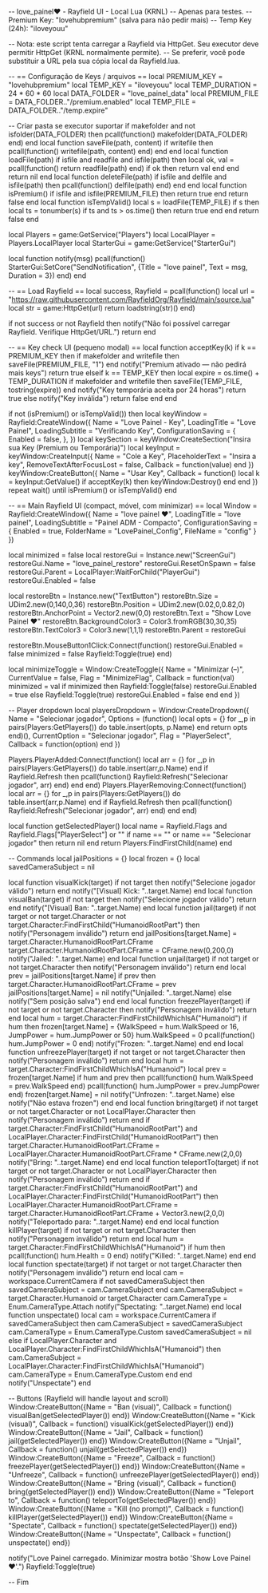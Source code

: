 -- love_painel❤️ - Rayfield UI - Local Lua (KRNL)
-- Apenas para testes.
-- Premium Key: "lovehubpremium" (salva para não pedir mais)
-- Temp Key (24h): "iloveyouu"

-- Nota: este script tenta carregar a Rayfield via HttpGet. Seu executor deve permitir HttpGet (KRNL normalmente permite).
-- Se preferir, você pode substituir a URL pela sua cópia local da Rayfield.lua.

-- == Configuração de Keys / arquivos ==
local PREMIUM_KEY = "lovehubpremium"
local TEMP_KEY = "iloveyouu"
local TEMP_DURATION = 24 * 60 * 60
local DATA_FOLDER = "love_painel_data"
local PREMIUM_FILE = DATA_FOLDER.."/premium.enabled"
local TEMP_FILE = DATA_FOLDER.."/temp.expire"

-- Criar pasta se executor suportar
if makefolder and not isfolder(DATA_FOLDER) then pcall(function() makefolder(DATA_FOLDER) end) end
local function saveFile(path, content) if writefile then pcall(function() writefile(path, content) end) end end
local function loadFile(path) if isfile and readfile and isfile(path) then local ok, val = pcall(function() return readfile(path) end) if ok then return val end end return nil end
local function deleteFile(path) if isfile and delfile and isfile(path) then pcall(function() delfile(path) end) end end
local function isPremium() if isfile and isfile(PREMIUM_FILE) then return true end return false end
local function isTempValid() local s = loadFile(TEMP_FILE) if s then local ts = tonumber(s) if ts and ts > os.time() then return true end end return false end

local Players = game:GetService("Players")
local LocalPlayer = Players.LocalPlayer
local StarterGui = game:GetService("StarterGui")

local function notify(msg)
    pcall(function()
        StarterGui:SetCore("SendNotification", {Title = "love painel", Text = msg, Duration = 3})
    end)
end

-- == Load Rayfield ==
local success, Rayfield = pcall(function()
    local url = "https://raw.githubusercontent.com/RayfieldOrg/Rayfield/main/source.lua"
    local str = game:HttpGet(url)
    return loadstring(str)()
end)

if not success or not Rayfield then
    notify("Não foi possível carregar Rayfield. Verifique HttpGet/URL.")
    return
end

-- == Key check UI (pequeno modal) ==
local function acceptKey(k)
    if k == PREMIUM_KEY then
        if makefolder and writefile then saveFile(PREMIUM_FILE, "1") end
        notify("Premium ativado — não pedirá mais keys")
        return true
    elseif k == TEMP_KEY then
        local expire = os.time() + TEMP_DURATION
        if makefolder and writefile then saveFile(TEMP_FILE, tostring(expire)) end
        notify("Key temporária aceita por 24 horas")
        return true
    else
        notify("Key inválida")
        return false
    end
end

if not (isPremium() or isTempValid()) then
    local keyWindow = Rayfield:CreateWindow({
        Name = "Love Painel - Key",
        LoadingTitle = "Love Painel",
        LoadingSubtitle = "Verificando Key",
        ConfigurationSaving = {
            Enabled = false,
        },
    })
    local keySection = keyWindow:CreateSection("Insira sua Key (Premium ou Temporária)")
    local keyInput = keyWindow:CreateInput({
        Name = "Cole a Key",
        PlaceholderText = "Insira a key",
        RemoveTextAfterFocusLost = false,
        Callback = function(value) end
    })
    keyWindow:CreateButton({
        Name = "Usar Key",
        Callback = function()
            local k = keyInput:GetValue()
            if acceptKey(k) then
                keyWindow:Destroy()
            end
        end
    })
    repeat wait() until isPremium() or isTempValid()
end

-- == Main Rayfield UI (compact, móvel, com minimizar) ==
local Window = Rayfield:CreateWindow({
    Name = "love painel ❤️",
    LoadingTitle = "love painel",
    LoadingSubtitle = "Painel ADM - Compacto",
    ConfigurationSaving = {
        Enabled = true,
        FolderName = "LovePainel_Config",
        FileName = "config"
    }
})

local minimized = false
local restoreGui = Instance.new("ScreenGui")
restoreGui.Name = "love_painel_restore"
restoreGui.ResetOnSpawn = false
restoreGui.Parent = LocalPlayer:WaitForChild("PlayerGui")
restoreGui.Enabled = false

local restoreBtn = Instance.new("TextButton")
restoreBtn.Size = UDim2.new(0,140,0,36)
restoreBtn.Position = UDim2.new(0.02,0,0.82,0)
restoreBtn.AnchorPoint = Vector2.new(0,0)
restoreBtn.Text = "Show Love Painel ❤️"
restoreBtn.BackgroundColor3 = Color3.fromRGB(30,30,35)
restoreBtn.TextColor3 = Color3.new(1,1,1)
restoreBtn.Parent = restoreGui

restoreBtn.MouseButton1Click:Connect(function()
    restoreGui.Enabled = false
    minimized = false
    Rayfield:Toggle(true)
end)

local minimizeToggle = Window:CreateToggle({
    Name = "Minimizar (–)",
    CurrentValue = false,
    Flag = "MinimizeFlag",
    Callback = function(val)
        minimized = val
        if minimized then
            Rayfield:Toggle(false)
            restoreGui.Enabled = true
        else
            Rayfield:Toggle(true)
            restoreGui.Enabled = false
        end
    end
})

-- Player dropdown
local playersDropdown = Window:CreateDropdown({
    Name = "Selecionar jogador",
    Options = (function()
        local opts = {}
        for _,p in pairs(Players:GetPlayers()) do table.insert(opts, p.Name) end
        return opts
    end)(),
    CurrentOption = "Selecionar jogador",
    Flag = "PlayerSelect",
    Callback = function(option) end
})

Players.PlayerAdded:Connect(function()
    local arr = {}
    for _,p in pairs(Players:GetPlayers()) do table.insert(arr,p.Name) end
    if Rayfield.Refresh then pcall(function() Rayfield:Refresh("Selecionar jogador", arr) end) end
end)
Players.PlayerRemoving:Connect(function()
    local arr = {}
    for _,p in pairs(Players:GetPlayers()) do table.insert(arr,p.Name) end
    if Rayfield.Refresh then pcall(function() Rayfield:Refresh("Selecionar jogador", arr) end) end
end)

local function getSelectedPlayer()
    local name = Rayfield.Flags and Rayfield.Flags["PlayerSelect"] or ""
    if name == "" or name == "Selecionar jogador" then return nil end
    return Players:FindFirstChild(name)
end

-- Commands
local jailPositions = {}
local frozen = {}
local savedCameraSubject = nil

local function visualKick(target)
    if not target then notify("Selecione jogador válido") return end
    notify("[Visual] Kick: "..target.Name)
end
local function visualBan(target)
    if not target then notify("Selecione jogador válido") return end
    notify("[Visual] Ban: "..target.Name)
end
local function jail(target)
    if not target or not target.Character or not target.Character:FindFirstChild("HumanoidRootPart") then notify("Personagem inválido") return end
    jailPositions[target.Name] = target.Character.HumanoidRootPart.CFrame
    target.Character.HumanoidRootPart.CFrame = CFrame.new(0,200,0)
    notify("Jailed: "..target.Name)
end
local function unjail(target)
    if not target or not target.Character then notify("Personagem inválido") return end
    local prev = jailPositions[target.Name]
    if prev then target.Character.HumanoidRootPart.CFrame = prev jailPositions[target.Name] = nil notify("Unjailed: "..target.Name) else notify("Sem posição salva") end
end
local function freezePlayer(target)
    if not target or not target.Character then notify("Personagem inválido") return end
    local hum = target.Character:FindFirstChildWhichIsA("Humanoid")
    if hum then
        frozen[target.Name] = {WalkSpeed = hum.WalkSpeed or 16, JumpPower = hum.JumpPower or 50}
        hum.WalkSpeed = 0
        pcall(function() hum.JumpPower = 0 end)
        notify("Frozen: "..target.Name)
    end
end
local function unfreezePlayer(target)
    if not target or not target.Character then notify("Personagem inválido") return end
    local hum = target.Character:FindFirstChildWhichIsA("Humanoid")
    local prev = frozen[target.Name]
    if hum and prev then
        pcall(function() hum.WalkSpeed = prev.WalkSpeed end)
        pcall(function() hum.JumpPower = prev.JumpPower end)
        frozen[target.Name] = nil
        notify("Unfrozen: "..target.Name)
    else
        notify("Não estava frozen")
    end
end
local function bring(target)
    if not target or not target.Character or not LocalPlayer.Character then notify("Personagem inválido") return end
    if target.Character:FindFirstChild("HumanoidRootPart") and LocalPlayer.Character:FindFirstChild("HumanoidRootPart") then
        target.Character.HumanoidRootPart.CFrame = LocalPlayer.Character.HumanoidRootPart.CFrame * CFrame.new(2,0,0)
        notify("Bring: "..target.Name)
    end
end
local function teleportTo(target)
    if not target or not target.Character or not LocalPlayer.Character then notify("Personagem inválido") return end
    if target.Character:FindFirstChild("HumanoidRootPart") and LocalPlayer.Character:FindFirstChild("HumanoidRootPart") then
        LocalPlayer.Character.HumanoidRootPart.CFrame = target.Character.HumanoidRootPart.CFrame + Vector3.new(2,0,0)
        notify("Teleportado para: "..target.Name)
    end
end
local function killPlayer(target)
    if not target or not target.Character then notify("Personagem inválido") return end
    local hum = target.Character:FindFirstChildWhichIsA("Humanoid")
    if hum then
        pcall(function() hum.Health = 0 end)
        notify("Killed: "..target.Name)
    end
end
local function spectate(target)
    if not target or not target.Character then notify("Personagem inválido") return end
    local cam = workspace.CurrentCamera
    if not savedCameraSubject then savedCameraSubject = cam.CameraSubject end
    cam.CameraSubject = target.Character.Humanoid or target.Character
    cam.CameraType = Enum.CameraType.Attach
    notify("Spectating: "..target.Name)
end
local function unspectate()
    local cam = workspace.CurrentCamera
    if savedCameraSubject then cam.CameraSubject = savedCameraSubject cam.CameraType = Enum.CameraType.Custom savedCameraSubject = nil else if LocalPlayer.Character and LocalPlayer.Character:FindFirstChildWhichIsA(\"Humanoid\") then cam.CameraSubject = LocalPlayer.Character:FindFirstChildWhichIsA(\"Humanoid\") cam.CameraType = Enum.CameraType.Custom end end
    notify("Unspectate")
end

-- Buttons (Rayfield will handle layout and scroll)
Window:CreateButton({Name = "Ban (visual)", Callback = function() visualBan(getSelectedPlayer()) end})
Window:CreateButton({Name = "Kick (visual)", Callback = function() visualKick(getSelectedPlayer()) end})
Window:CreateButton({Name = "Jail", Callback = function() jail(getSelectedPlayer()) end})
Window:CreateButton({Name = "Unjail", Callback = function() unjail(getSelectedPlayer()) end})
Window:CreateButton({Name = "Freeze", Callback = function() freezePlayer(getSelectedPlayer()) end})
Window:CreateButton({Name = "Unfreeze", Callback = function() unfreezePlayer(getSelectedPlayer()) end})
Window:CreateButton({Name = "Bring (visual)", Callback = function() bring(getSelectedPlayer()) end})
Window:CreateButton({Name = "Teleport to", Callback = function() teleportTo(getSelectedPlayer()) end})
Window:CreateButton({Name = "Kill (no prompt)", Callback = function() killPlayer(getSelectedPlayer()) end})
Window:CreateButton({Name = "Spectate", Callback = function() spectate(getSelectedPlayer()) end})
Window:CreateButton({Name = "Unspectate", Callback = function() unspectate() end})

notify("Love Painel carregado. Minimizar mostra botão 'Show Love Painel ❤️'.")
Rayfield:Toggle(true)

-- Fim
